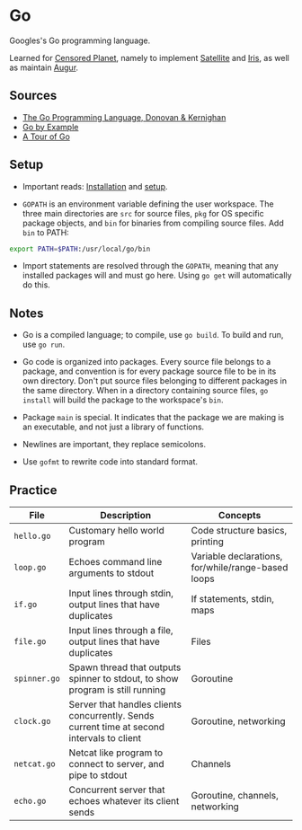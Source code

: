 # Go

Googles's Go programming language. 

Learned for [Censored Planet](https://censoredplanet.com),
namely to implement [Satellite](https://www.usenix.org/system/files/conference/atc16/atc16_paper-scott.pdf) and
[Iris](https://people.eecs.berkeley.edu/~pearce/papers/dns_usenix_2017.pdf), as well as maintain
[Augur](https://people.eecs.berkeley.edu/~pearce/papers/augur_oakland_2017.pdf).

## Sources

- [The Go Programming Language, Donovan & Kernighan](https://www.gopl.io/)
- [Go by Example](https://gobyexample.com/)
- [A Tour of Go](https://tour.golang.org/list)

## Setup

- Important reads: [Installation](https://golang.org/doc/install) and [setup](https://golang.org/doc/code.html).

- `GOPATH` is an environment variable defining the user workspace. The three main directories
are `src` for source files, `pkg` for OS specific package objects, and `bin` for binaries from
compiling source files. Add `bin` to PATH:

```bash
export PATH=$PATH:/usr/local/go/bin
```

- Import statements are resolved through the `GOPATH`, meaning that any installed packages will
and must go here. Using `go get` will automatically do this.

## Notes

- Go is a compiled language; to compile, use `go build`. To build and run, use `go run`.

- Go code is organized into packages. Every source file belongs to a package, and convention is for 
every package source file to be in its own directory. Don't put source files belonging to different
packages in the same directory. When in a directory containing source files,
`go install` will build the package to the workspace's `bin`.

- Package `main` is special. It indicates that the package we are making is an executable, and not 
just a library of functions.

- Newlines are important, they replace semicolons.

- Use `gofmt` to rewrite code into standard format.

## Practice

File | Description | Concepts
---- | ----------- | --------
`hello.go` | Customary hello world program | Code structure basics, printing
`loop.go` | Echoes command line arguments to stdout | Variable declarations, for/while/range-based loops
`if.go` | Input lines through stdin, output lines that have duplicates | If statements, stdin, maps
`file.go` | Input lines through a file, output lines that have duplicates | Files
`spinner.go` | Spawn thread that outputs spinner to stdout, to show program is still running | Goroutine
`clock.go` | Server that handles clients concurrently. Sends current time at second intervals to client | Goroutine, networking
`netcat.go` | Netcat like program to connect to server, and pipe to stdout | Channels
`echo.go` | Concurrent server that echoes whatever its client sends | Goroutine, channels, networking
